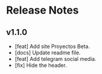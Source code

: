 # Release Notes

## v1.1.0

- [feat] Add site Proyectos Beta.
- [docs] Update readme file.
- [feat] Add telegram social media.
- [fix] Hide the header.